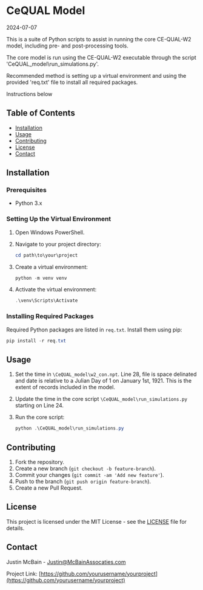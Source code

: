 # CeQUAL Model 
2024-07-07

This is a suite of Python scripts to assist in running the core CE-QUAL-W2 model, including pre- and post-processing tools. 

The core model is run using the CE-QUAL-W2 executable through the script 'CeQUAL_model\run_simulations.py'.

Recommended method is setting up a virtual environment and using the provided 'req.txt' file to install all required packages.

Instructions below

## Table of Contents

- [Installation](#installation)
- [Usage](#usage)
- [Contributing](#contributing)
- [License](#license)
- [Contact](#contact)

## Installation

### Prerequisites

- Python 3.x

### Setting Up the Virtual Environment

1. Open Windows PowerShell.
2. Navigate to your project directory:

    ```powershell
    cd path\to\your\project
    ```

3. Create a virtual environment:

    ```powershell
    python -m venv venv
    ```

4. Activate the virtual environment:

    ```powershell
    .\venv\Scripts\Activate
    ```

### Installing Required Packages

Required Python packages are listed in `req.txt`. Install them using pip:

```powershell
pip install -r req.txt
```

## Usage

1. Set the time in `\CeQUAL_model\w2_con.npt`. Line 28, file is space delinated and date is relative to a Julian Day of 1 on January 1st, 1921. This is the extent of records included in the model.

2. Update the time in the core script `\CeQUAL_model\run_simulations.py` starting on Line 24. 

3. Run the core script:

    ```powershell
    python .\CeQUAL_model\run_simulations.py
    ```

## Contributing

1. Fork the repository.
2. Create a new branch (`git checkout -b feature-branch`).
3. Commit your changes (`git commit -am 'Add new feature'`).
4. Push to the branch (`git push origin feature-branch`).
5. Create a new Pull Request.

## License

This project is licensed under the MIT License - see the [LICENSE](LICENSE) file for details.

## Contact

Justin McBain - [Justin@McBainAssocaties.com](mailto:Justin@McBainAssocaties.com)

Project Link: [https://github.com/yourusername/yourproject](https://github.com/yourusername/yourproject)
```
